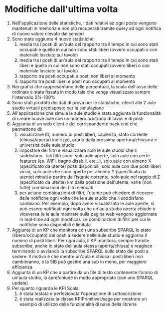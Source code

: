 Modifiche dall'ultima volta
====================================

1. Nell'applicazione delle statistiche, i dati relativi ad ogni posto vengono mantenuti in memoria e non più recuperati tramite query ad ogni notifica di nuovo valore rilevato dai sensori
2. Sono state aggiunte 4 nuove statistiche:
    1. media tra i posti di un'aula del rapporto tra il tempo in cui sono stati occupati e quello in cui non sono stati liberi (ovvero occupati o con materiale lasciato sul tavolo)
    2. media tra i posti di un'aula del rapporto tra il tempo in cui sono stati liberi e quello in cui non sono stati occupati (ovvero liberi o con materiale lasciato sul tavolo)
    3. rapporto tra posti occupati e posti non liberi al momento
    4. rapporto tra posti liberi e posti non occupati al momento
3. Nei grafici che rappresentano delle percentuali, la scala dell'asse delle ordinate è stata fissata in modo tale che venga visualizzato sempre l'intervallo 0%-100%
4. Sono stati prodotti dei dati di prova per le statistiche, riferiti alle 2 aule studio virtuali predisposte per la simulazione
5. All'applicazione che simula le aule studio è stata aggiunta la funzionalità di creare nuove aule con un numero arbitrario di tavoli e di posti
6. Aggiunta di un web client e del corrispondente back end che permettono di:
    1. visualizzare ID, numero di posti liberi, capienza, stato corrente (chiusa/aperta) indirizzo, orario della prossima apertura/chiusura e università delle aule studio
    2. impostare dei filtri e visualizzare solo le aule studio che li soddisfano. Tali filtri sono: solo aule aperte, solo aule con certe features (es. WiFi, bagno disabili, etc...), solo aule con almeno X (specificato da utente) posti disponibili, solo aule con due posti liberi vicini, solo aule che sono aperte per almeno Y (specificato da utente) minuti a partire dall'istante corrente, solo aule nel raggio di Z (specificato da utente) km dalla posizione dell'utente, varie (non tutte) combinazioni dei filtri elencati
    3. per aclune combinazioni di filtri, l'utente può chiedere di ricevere delle notifiche ogni volta che le aule studio che li soddisfano cambiano. Per esempio, dopo avere visualizzato le aule aperte, si può essere notificati ogni volta che un'aula studio aperta chiude o viceversa (e le aule mostrate sulla pagina web vengono aggiornate in real-time ad ogni modifica). Le combinazioni di filtri per cui le notifiche sono disponibili è limitata
7. Aggiunta di un KP che monitora con una subscribe SPARQL lo stato (libero/occupato) dei posti a sedere nelle aule studio e aggiorna il numero di posti liberi. Per ogni aula, il KP monitora, sempre tramite subscribe, anche lo stato dell'aula stessa (aperta/chiusa) e reagisce terminando o avviando la subscribe SPARQL sullo stato dei posti a sedere. Il motivo è che mentre un'aula è chiusa i posti liberi non cambieranno, e la SIB può gestire una sub in meno, per maggiore efficienza
8. Aggiunta di un KP che a partire da un file di testo contenente l'orario di un'aula studio, la apre/chiude in modo appropriato (con uno SPARQL update)
9. Per quanto riguarda le KPI Scala:
    1. è stata testata e perfezionata l'operazione di sottoscrizione
    2. è stata realizzata la classe KPIPrimitiveUsage per mostrare un esempio di utilizzo delle funzionalità di base della libreria
